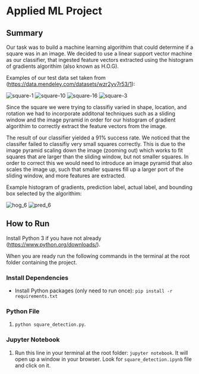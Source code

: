 # Applied ML Project
## Summary
Our task was to build a machine learning algorithim that could determine if a square was in an image. We decided to use a linear support vector machine as our classifier, that ingested feature vectors extracted using the histogram of gradients algorithim (also known as H.O.G). 

Examples of our test data set taken from (https://data.mendeley.com/datasets/wzr2yv7r53/1):

![square-1](https://user-images.githubusercontent.com/33464965/100675587-14714300-331c-11eb-96fa-f0a4ec683745.png)
![square-10](https://user-images.githubusercontent.com/33464965/100675891-a9743c00-331c-11eb-9214-94fb089d39f6.png)
![square-16](https://user-images.githubusercontent.com/33464965/100675929-ba24b200-331c-11eb-82ad-3128e4616f3f.png)
![square-3](https://user-images.githubusercontent.com/33464965/100675962-c872ce00-331c-11eb-9ec3-df897ad8ec3b.png)

Since the square we were trying to classifiy varied in shape, location, and rotation we had to incorporate additonal techniques such as a sliding window and the image pyramid in order for our histogram of gradient algorithim to correctly extract the feature vectors from the image. 

The result of our classifier yielded a 91% success rate. We noticed that the classifer failed to classifiy very small squares correctly. This is due to the image pyramid scaling down the image (zooming out) which works to fit squares that are larger than the sliding window, but not smaller squares. In order to correct this we would need to introduce an image pyramid that also scales the image up, such that smaller squares fill up a larger port of the sliding window, and more features are extracted.

Example histogram of gradients, prediction label, actual label, and bounding box selected by the algorithim:

![hog_6](https://user-images.githubusercontent.com/33464965/100676611-1936f680-331e-11eb-8043-6a9292a0523b.jpg)
![pred_6](https://user-images.githubusercontent.com/33464965/100676618-1b995080-331e-11eb-85ee-04478f78ecbb.jpg)


## How to Run
Install Python 3 if you have not already (https://www.python.org/downloads/). 

When you are ready run the following commands in the terminal at the root folder containing the project.

### Install Dependencies
  - Install Python packages (only need to run once): `pip install -r requirements.txt`

### Python File
1. `python square_detection.py`.

### Jupyter Notebook
1. Run this line in your terminal at the root folder: `jupyter notebook`. It will open up a window in your browser. Look for `square_detection.ipynb` file and click on it.
